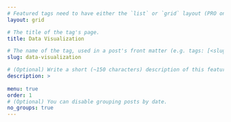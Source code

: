 ```yaml
---
# Featured tags need to have either the `list` or `grid` layout (PRO only).
layout: grid

# The title of the tag's page.
title: Data Visualization

# The name of the tag, used in a post's front matter (e.g. tags: [<slug>]).
slug: data-visualization

# (Optional) Write a short (~150 characters) description of this featured tag.
description: >
 
menu: true
order: 1
# (Optional) You can disable grouping posts by date.
no_groups: true
---
```

